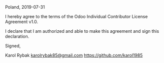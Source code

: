 Poland, 2019-07-31

I hereby agree to the terms of the Odoo Individual Contributor License
Agreement v1.0.

I declare that I am authorized and able to make this agreement and sign this
declaration.

Signed,

Karol Rybak karolrybak85@gmail.com https://github.com/karol1985
